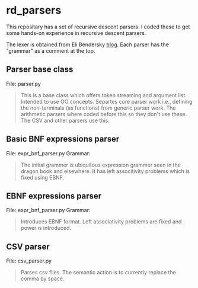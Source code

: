 # rd_parsers
This repositary has a set of recursive descent parsers. I coded these to get some hands-on experience in recursive descent parsers.

The lexer is obtained from Eli Bendersky [blog](https://github.com/eliben/code-for-blog/ ). Each parser has the "grammar" as a comment at the top.

## Parser base class
File: parser.py
> This is a base class which offers token streaming and argument list. Intended to use OO concepts. Separtes core parser work i.e., defining the non-terminals (as functions) from generic parser work. The arithmetic parsers where coded before this so they don't use these. The CSV and other parsers use this.

## Basic BNF expressions parser
File: expr_bnf_parser.py 
Grammar:
> The initial grammer is ubiquitous expression grammer seen in the dragon book and elsewhere. It has left associtivity problems which is fixed using EBNF.

## EBNF expressions parser
File: expr_bnf_parser.py 
Grammar:
> Introduces EBNF format. Left associativity problems are fixed and power is introduced.

## CSV parser
File: csv_parser.py
> Parses csv files. The semantic action is to currently replace the comma by space. 


